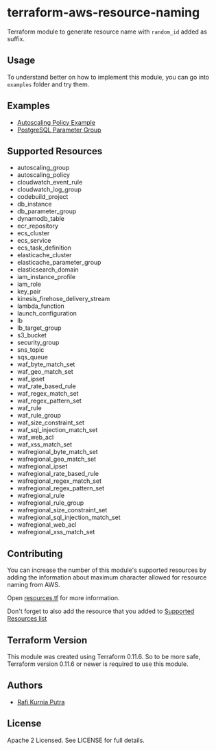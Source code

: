 terraform-aws-resource-naming
=============================
Terraform module to generate resource name with `random_id` added as suffix.


Usage
-----
To understand better on how to implement this module, you can go into `examples` folder and try them.


Examples
--------
* [Autoscaling Policy Example](https://github.com/traveloka/terraform-aws-resource-naming/tree/master/examples/autoscaling-policy-example)
* [PostgreSQL Parameter Group](https://github.com/traveloka/terraform-aws-resource-naming/tree/master/examples/postgres-parameter-group)


Supported Resources
-------------------
* autoscaling_group
* autoscaling_policy
* cloudwatch_event_rule
* cloudwatch_log_group
* codebuild_project
* db_instance
* db_parameter_group
* dynamodb_table
* ecr_repository
* ecs_cluster
* ecs_service
* ecs_task_definition
* elasticache_cluster
* elasticache_parameter_group
* elasticsearch_domain
* iam_instance_profile
* iam_role
* key_pair
* kinesis_firehose_delivery_stream
* lambda_function
* launch_configuration
* lb
* lb_target_group
* s3_bucket
* security_group
* sns_topic
* sqs_queue
* waf_byte_match_set
* waf_geo_match_set
* waf_ipset
* waf_rate_based_rule
* waf_regex_match_set
* waf_regex_pattern_set
* waf_rule
* waf_rule_group
* waf_size_constraint_set
* waf_sql_injection_match_set
* waf_web_acl
* waf_xss_match_set
* wafregional_byte_match_set
* wafregional_geo_match_set
* wafregional_ipset
* wafregional_rate_based_rule
* wafregional_regex_match_set
* wafregional_regex_pattern_set
* wafregional_rule
* wafregional_rule_group
* wafregional_size_constraint_set
* wafregional_sql_injection_match_set
* wafregional_web_acl
* wafregional_xss_match_set


Contributing
------------
You can increase the number of this module's supported resources by adding the information about maximum character allowed for resource naming from AWS.

Open [resources.tf](https://github.com/traveloka/terraform-aws-resource-naming/blob/master/resources.tf) for more information. 

Don't forget to also add the resource that you added to [Supported Resources list](https://github.com/traveloka/terraform-aws-resource-naming#supported-resources)


Terraform Version
-----------------
This module was created using Terraform 0.11.6. 
So to be more safe, Terraform version 0.11.6 or newer is required to use this module.


Authors
-------
* [Rafi Kurnia Putra](https://github.com/rafikurnia)


License
-------
Apache 2 Licensed. See LICENSE for full details.
